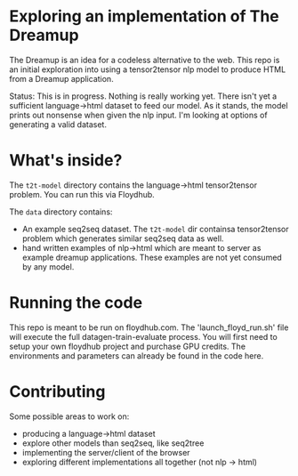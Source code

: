 # Exploring an implementation of The Dreamup

The Dreamup is an idea for a codeless alternative to the web. This repo is an initial exploration into using a tensor2tensor nlp model to produce HTML from a Dreamup application.

Status: This is in progress. Nothing is really working yet. There isn't yet a sufficient language->html dataset to feed our model. As it stands, the model prints out nonsense when given the nlp input. I'm looking at options of generating a valid dataset.

# What's inside?

The `t2t-model` directory contains the language->html tensor2tensor problem. You can run this via Floydhub.

The `data` directory contains:
* An example seq2seq dataset. The `t2t-model` dir containsa  tensor2tensor problem which generates similar seq2seq data as well.
* hand written examples of nlp->html which are meant to server as example dreamup applications. These examples are not yet consumed by any model.


# Running the code
This repo is meant to be run on floydhub.com. The 'launch_floyd_run.sh' file will execute the full datagen-train-evaluate process. You will first need to setup your own floydhub project and purchase GPU credits. The environments and parameters can already be found in the code here.

# Contributing
Some possible areas to work on:
* producing a language->html dataset
* explore other models than seq2seq, like seq2tree
* implementing the server/client of the browser
* exploring different implementations all together (not nlp -> html)

